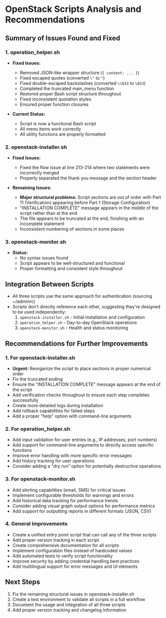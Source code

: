 # OpenStack Scripts Analysis and Recommendations

## Summary of Issues Found and Fixed

### 1. operation_helper.sh
- **Fixed Issues:**
  - Removed JSON-like wrapper structure (`{ content: ... }`)
  - Fixed escaped quotes (converted `\"` to `"`)
  - Fixed double-escaped backslashes (converted `\\033` to `\033`)
  - Completed the truncated main_menu function
  - Restored proper Bash script structure throughout
  - Fixed inconsistent quotation styles
  - Ensured proper function closures

- **Current Status:**
  - Script is now a functional Bash script
  - All menu items work correctly
  - All utility functions are properly formatted

### 2. openstack-installer.sh
- **Fixed Issues:**
  - Fixed the flow issue at line 213-214 where two statements were incorrectly merged
  - Properly separated the thank you message and the section header

- **Remaining Issues:**
  - **Major structural problems:** Script sections are out of order with Part 11 (Verification) appearing before Part 1 (Storage Configuration)
  - "INSTALLATION COMPLETE" message appears in the middle of the script rather than at the end
  - The file appears to be truncated at the end, finishing with an incomplete statement
  - Inconsistent numbering of sections in some places

### 3. openstack-monitor.sh
- **Status:**
  - No syntax issues found
  - Script appears to be well-structured and functional
  - Proper formatting and consistent style throughout

## Integration Between Scripts
- All three scripts use the same approach for authentication (sourcing ~/adminrc)
- Scripts don't directly reference each other, suggesting they're designed to be used independently:
  1. `openstack-installer.sh` - Initial installation and configuration
  2. `operation_helper.sh` - Day-to-day OpenStack operations
  3. `openstack-monitor.sh` - Health and status monitoring

## Recommendations for Further Improvements

### 1. For openstack-installer.sh
- **Urgent:** Reorganize the script to place sections in proper numerical order
- Fix the truncated ending
- Ensure the "INSTALLATION COMPLETE" message appears at the end of the script
- Add verification checks throughout to ensure each step completes successfully
- Create more detailed logs during installation
- Add rollback capabilities for failed steps
- Add a proper "help" option with command-line arguments

### 2. For operation_helper.sh
- Add input validation for user entries (e.g., IP addresses, port numbers)
- Add support for command-line arguments to directly access specific functions
- Improve error handling with more specific error messages
- Add history tracking for user operations
- Consider adding a "dry run" option for potentially destructive operations

### 3. For openstack-monitor.sh
- Add alerting capabilities (email, SMS) for critical issues
- Implement configurable thresholds for warnings and errors
- Add historical data tracking for performance trends
- Consider adding visual graph output options for performance metrics
- Add support for outputting reports in different formats (JSON, CSV)

### 4. General Improvements
- Create a unified entry point script that can call any of the three scripts
- Add proper version tracking in each script
- Create comprehensive documentation for all scripts
- Implement configuration files instead of hardcoded values
- Add automated tests to verify script functionality
- Improve security by adding credential handling best practices
- Add multilingual support for error messages and UI elements

## Next Steps
1. Fix the remaining structural issues in openstack-installer.sh
2. Create a test environment to validate all scripts in a full workflow
3. Document the usage and integration of all three scripts
4. Add proper version tracking and changelog information

